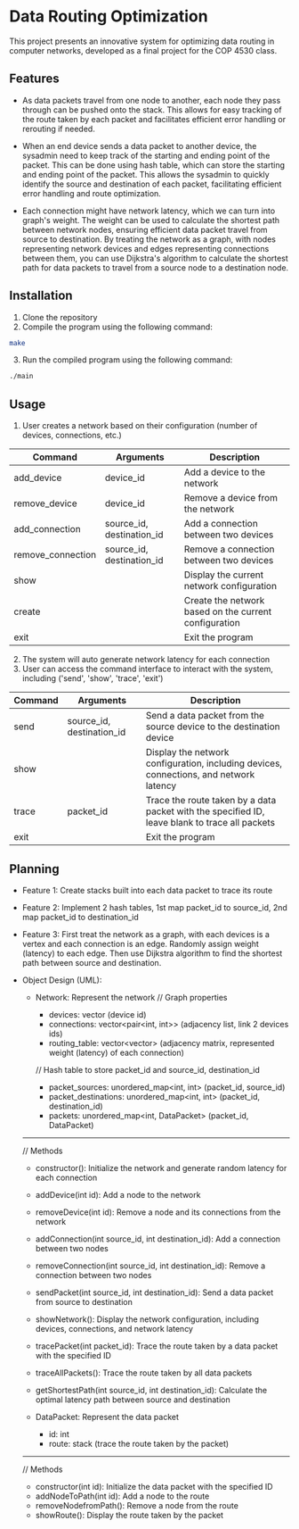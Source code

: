 # Data Routing Optimization

This project presents an innovative system for optimizing data routing in computer networks, developed as a final project for the COP 4530 class.

## Features

- As data packets travel from one node to another, each node they pass through can be pushed onto the stack. This allows for easy tracking of the route taken by each packet and facilitates efficient error handling or rerouting if needed.

- When an end device sends a data packet to another device, the sysadmin need to keep track of the starting and ending point of the packet. This can be done using hash table, which can store the starting and ending point of the packet. This allows the sysadmin to quickly identify the source and destination of each packet, facilitating efficient error handling and route optimization.

- Each connection might have network latency, which we can turn into graph's weight. The weight can be used to calculate the shortest path between network nodes, ensuring efficient data packet travel from source to destination. By treating the network as a graph, with nodes representing network devices and edges representing connections between them, you can use Dijkstra's algorithm to calculate the shortest path for data packets to travel from a source node to a destination node.


## Installation

1. Clone the repository
2. Compile the program using the following command:

```bash
make
```

3. Run the compiled program using the following command:

```bash
./main
```

## Usage
1. User creates a network based on their configuration (number of devices, connections, etc.)

| Command | Arguments | Description |
| --- | --- | --- |
| add_device | device_id | Add a device to the network |
| remove_device | device_id | Remove a device from the network |
| add_connection | source_id, destination_id | Add a connection between two devices |
| remove_connection | source_id, destination_id | Remove a connection between two devices |
| show | | Display the current network configuration |
| create | | Create the network based on the current configuration |
| exit | | Exit the program |

2. The system will auto generate network latency for each connection
3. User can access the command interface to interact with the system, including ('send', 'show', 'trace', 'exit')

| Command | Arguments | Description |
| --- | --- | --- |
| send | source_id, destination_id | Send a data packet from the source device to the destination device |
| show | | Display the network configuration, including devices, connections, and network latency |
| trace | packet_id | Trace the route taken by a data packet with the specified ID, leave blank to trace all packets |
| exit | | Exit the program |

## Planning
- Feature 1: Create stacks built into each data packet to trace its route
- Feature 2: Implement 2 hash tables, 1st map packet_id to source_id, 2nd map packet_id to destination_id
- Feature 3: First treat the network as a graph, with each devices is a vertex and each connection is an edge. Randomly assign weight (latency) to each edge. Then use Dijkstra algorithm to find the shortest path between source and destination.

- Object Design (UML):
    - Network: Represent the network
      // Graph properties
      - devices: vector<int> (device id)
      - connections: vector<pair<int, int>> (adjacency list, link 2 devices ids)
      - routing_table: vector<vector<int>> (adjacency matrix, represented weight (latency) of each connection)
      
      // Hash table to store packet_id and source_id, destination_id
      - packet_sources: unordered_map<int, int> (packet_id, source_id)
      - packet_destinations: unordered_map<int, int> (packet_id, destination_id)
      - packets: unordered_map<int, DataPacket> (packet_id, DataPacket)

    ----------------------------
    // Methods
    - constructor(): Initialize the network and generate random latency for each connection
    - addDevice(int id): Add a node to the network
    - removeDevice(int id): Remove a node and its connections from the network
    - addConnection(int source_id, int destination_id): Add a connection between two nodes
    - removeConnection(int source_id, int destination_id): Remove a connection between two nodes

    - sendPacket(int source_id, int destination_id): Send a data packet from source to destination
    - showNetwork(): Display the network configuration, including devices, connections, and network latency
    - tracePacket(int packet_id): Trace the route taken by a data packet with the specified ID
    - traceAllPackets(): Trace the route taken by all data packets
    - getShortestPath(int source_id, int destination_id): Calculate the optimal latency path between source and destination

    - DataPacket: Represent the data packet
      - id: int
      - route: stack<int> (trace the route taken by the packet)
    ----------------------------
    // Methods
    - constructor(int id): Initialize the data packet with the specified ID
    - addNodeToPath(int id): Add a node to the route
    - removeNodefromPath(): Remove a node from the route
    - showRoute(): Display the route taken by the packet
